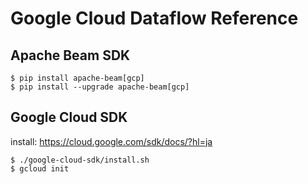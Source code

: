 # Google Cloud Dataflow Reference

## Apache Beam SDK

```
$ pip install apache-beam[gcp]
$ pip install --upgrade apache-beam[gcp]
```

## Google Cloud SDK

install: https://cloud.google.com/sdk/docs/?hl=ja
```
$ ./google-cloud-sdk/install.sh
$ gcloud init
```
